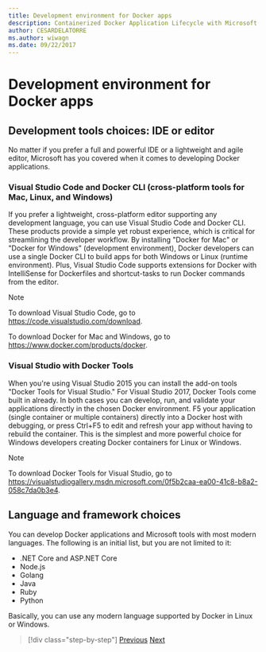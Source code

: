 ```yaml
---
title: Development environment for Docker apps
description: Containerized Docker Application Lifecycle with Microsoft Platform and Tools
author: CESARDELATORRE
ms.author: wiwagn
ms.date: 09/22/2017
---
```

# Development environment for Docker apps

## Development tools choices: IDE or editor

No matter if you prefer a full and powerful IDE or a lightweight and agile editor, Microsoft has you covered when it comes to developing Docker applications.

### Visual Studio Code and Docker CLI (cross-platform tools for Mac, Linux, and Windows)

If you prefer a lightweight, cross-platform editor supporting any development language, you can use Visual Studio Code and Docker CLI. These products provide a simple yet robust experience, which is critical for streamlining the developer workflow. By installing "Docker for Mac" or "Docker for Windows" (development environment), Docker developers can use a single Docker CLI to build apps for both Windows or Linux (runtime environment). Plus, Visual Studio Code supports extensions for Docker with IntelliSense for Dockerfiles and shortcut-tasks to run Docker commands from the editor.

> [!NOTE]
> To download Visual Studio Code, go to <https://code.visualstudio.com/download>.

To download Docker for Mac and Windows, go to <https://www.docker.com/products/docker>.

### Visual Studio with Docker Tools

When you're using Visual Studio 2015 you can install the add-on tools "Docker Tools for Visual Studio." For Visual Studio 2017, Docker Tools come built in already. In both cases you can develop, run, and validate your applications directly in the chosen Docker environment. F5 your application (single container or multiple containers) directly into a Docker host with debugging, or press Ctrl+F5 to edit and refresh your app without having to rebuild the container. This is the simplest and more powerful choice for Windows developers creating Docker containers for Linux or Windows.

> [!NOTE]
> To download Docker Tools for Visual Studio, go to <https://visualstudiogallery.msdn.microsoft.com/0f5b2caa-ea00-41c8-b8a2-058c7da0b3e4>.

## Language and framework choices

You can develop Docker applications and Microsoft tools with most modern languages. The following is an initial list, but you are not limited to it:

- .NET Core and ASP.NET Core
- Node.js
- Golang
- Java
- Ruby
- Python

Basically, you can use any modern language supported by Docker in Linux or Windows.


> [!div  class="step-by-step"]
> [Previous](orchestrate-high-scalability-availability.md)
> [Next](docker-apps-inner-loop-workflow.md)
